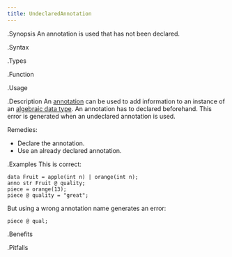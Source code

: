 ```yaml
---
title: UndeclaredAnnotation
---
```


.Synopsis
An annotation is used that has not been declared.

.Syntax

.Types

.Function
       
.Usage

.Description
An [annotation]((Rascal:Declarations-Annotation)) can be used to add information to an instance of an
[algebraic data type]((Rascal:Declarations-AlgebraicDataType)).
An annotation has to declared beforehand. This error is generated when an undeclared annotation is used.

Remedies:

*  Declare the annotation.
*  Use an already declared annotation.

.Examples
This is correct:
```rascal-shell,error
data Fruit = apple(int n) | orange(int n);
anno str Fruit @ quality;
piece = orange(13);
piece @ quality = "great";
```
But using a wrong annotation name generates an error:
```rascal-shell,continue,error
piece @ qual;
```

.Benefits

.Pitfalls

